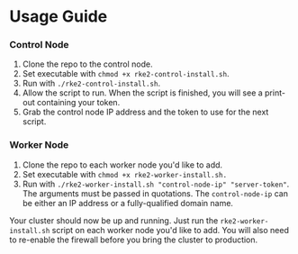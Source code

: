 # Usage Guide

### Control Node

1. Clone the repo to the control node.
2. Set executable with `chmod +x rke2-control-install.sh`.
3. Run with `./rke2-control-install.sh`.
4. Allow the script to run. When the script is finished, you will see a print-out containing your token.
5. Grab the control node IP address and the token to use for the next script.

### Worker Node

1. Clone the repo to each worker node you'd like to add.
2. Set executable with `chmod +x rke2-worker-install.sh.`
3. Run with `./rke2-worker-install.sh "control-node-ip" "server-token"`. The arguments must be passed in quotations. The `control-node-ip` can be either an IP address or a fully-qualified domain name.

Your cluster should now be up and running. Just run the `rke2-worker-install.sh` script on each worker node you'd like to add. You will also need to re-enable the firewall before you bring the cluster to production.

